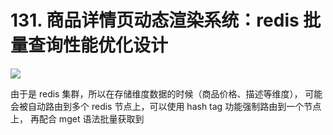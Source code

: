 # 131. 商品详情页动态渲染系统：redis 批量查询性能优化设计
![](https://txxs.github.io/pic/record/cache-pdp/markdown-img-paste-20190714173449241.png)

由于是 redis 集群，所以在存储维度数据的时候（商品价格、描述等维度），
可能会被自动路由到多个 redis 节点上，可以使用 hash tag 功能强制路由到一个节点上，
再配合 mget 语法批量获取到

